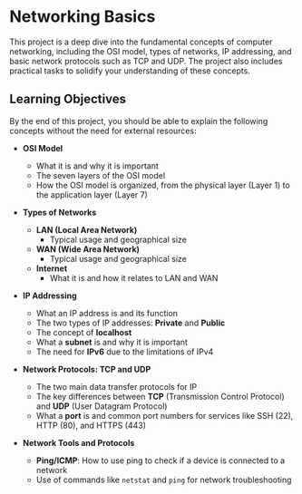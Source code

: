 # Networking Basics

This project is a deep dive into the fundamental concepts of computer networking, including the OSI model, types of networks, IP addressing, and basic network protocols such as TCP and UDP. The project also includes practical tasks to solidify your understanding of these concepts.

## Learning Objectives

By the end of this project, you should be able to explain the following concepts without the need for external resources:

- **OSI Model**
  - What it is and why it is important
  - The seven layers of the OSI model
  - How the OSI model is organized, from the physical layer (Layer 1) to the application layer (Layer 7)

- **Types of Networks**
  - **LAN (Local Area Network)**
    - Typical usage and geographical size
  - **WAN (Wide Area Network)**
    - Typical usage and geographical size
  - **Internet**
    - What it is and how it relates to LAN and WAN

- **IP Addressing**
  - What an IP address is and its function
  - The two types of IP addresses: **Private** and **Public**
  - The concept of **localhost**
  - What a **subnet** is and why it is important
  - The need for **IPv6** due to the limitations of IPv4

- **Network Protocols: TCP and UDP**
  - The two main data transfer protocols for IP
  - The key differences between **TCP** (Transmission Control Protocol) and **UDP** (User Datagram Protocol)
  - What a **port** is and common port numbers for services like SSH (22), HTTP (80), and HTTPS (443)

- **Network Tools and Protocols**
  - **Ping/ICMP**: How to use ping to check if a device is connected to a network
  - Use of commands like `netstat` and `ping` for network troubleshooting
